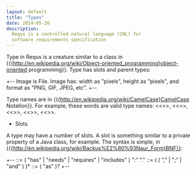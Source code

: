 ```yaml
---
layout: default
title: "Types"
date: 2014-05-20
description:
  Requs is a controlled natural language (CNL) for
  software requirements specification
---
```


Type in Requs is a creature similar to a class in
{{{http://en.wikipedia.org/wiki/Object-oriented_programming}object-oriented programming}}.
Type has slots and parent types:

+--
Image is File.
Image has:
width as "pixels",
height as "pixels", and
format as "PNG, GIF, JPEG, etc".
+--

Type names are in {{{http://en.wikipedia.org/wiki/CamelCase}CamelCase Notation}}.
For example, these words are valid type names:
<<<Image>>>, <<<ImageFile>>>, <<<ImageInCustomFormat>>>,
<<<GIFImage>>>, <<<PNG>>>.

* Slots

A type may have a number of slots. A slot is something similar
to a private property of a Java class, for example. The syntax is simple,
in {{{http://en.wikipedia.org/wiki/Backus%E2%80%93Naur_Form}BNF}}:

+--
<type> ::= <camel> ( "has" | "needs" | "requires" | "includes" ) ":" <slots> "."
<slots> ::= <slot> (  ( "," | ";" | "and" ) <slot> )*
<slot> ::= <name> ( "as" <informal> )?
+--
